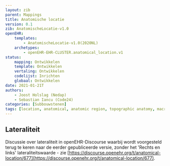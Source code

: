 ```yaml
---
layout: zib
parent: Mappings
title: Anatomische locatie
version: 0.1
zib: AnatomischeLocatie-v1.0
openEHR:
    templates: 
        - AnatomischeLocatie-v1.0(2020NL)
    archetypes: 
        - openEHR-EHR-CLUSTER.anatomical_location.v1
status:
    mapping: Ontwikkelen
    template: Ontwikkelen
    vertaling: Ontwikkelen
    codelijst: Inrichten
    globaal: Ontwikkelen
date: 2021-01-21T
authors: 
    - Joost Holslag (Nedap)
    - Sebastian Iancu (Code24) 
categories: [Subbouwstenen]
tags: [location, anatomical, anatomic region, topographic anatomy, macroscopic, anatomic, anatomy, locatie, structuur, anatomisch, anatomische regio, topografische anatomie, macroscopisch]
---
```


## Lateraliteit

Discussie over lateraliteit in openEHR-Discourse waarbij wordt voorgesteld terug te keren naar de eerder gepubliceerde versie, zonder het 'Rechts en links' lateraliteitswaarde - zie [https://discourse.openehr.org/t/anatomical-location/677](https://discourse.openehr.org/t/anatomical-location/677).
